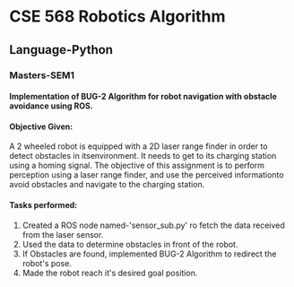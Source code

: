 # CSE 568 Robotics Algorithm 
## Language-Python
### Masters-SEM1

#### Implementation of BUG-2 Algorithm for robot navigation with obstacle avoidance using ROS.
#### Objective Given:
A 2 wheeled robot is equipped with a 2D laser range finder in order to detect obstacles in itsenvironment. It needs to get to its charging station using a homing signal. The objective of this assignment is to perform perception using a laser range finder, and use the perceived informationto avoid obstacles and navigate to the charging station.

#### Tasks performed:
1. Created a ROS node named-'sensor_sub.py' ro fetch the data received from the laser sensor. 
2. Used the data to determine obstacles in front of the robot.
3. If Obstacles are found, implemented BUG-2 Algorithm to redirect the robot's pose.
4. Made the robot reach it's desired goal position.
